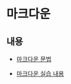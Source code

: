 # 마크다운

## 내용

* [마크다운 문법](./%EB%A7%88%ED%81%AC%EB%8B%A4%EC%9A%B4.md)

* [마크다운 실습 내용](./markdown_practice.md)